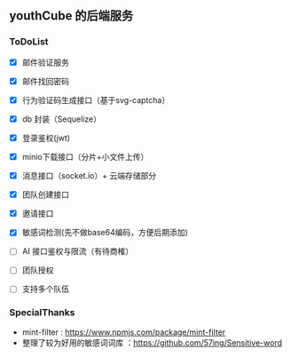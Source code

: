 ## youthCube 的后端服务
### ToDoList
- [x] 邮件验证服务
- [x] 邮件找回密码
- [x] 行为验证码生成接口（基于svg-captcha）
- [x] db 封装（Sequelize）
- [x] 登录鉴权(jwt)
- [x] minio下载接口（分片+小文件上传）
- [x] 消息接口（socket.io）+ 云端存储部分
- [x] 团队创建接口
- [x] 邀请接口
- [x] 敏感词检测(先不做base64编码，方便后期添加)
- [ ] AI 接口鉴权与限流（有待商榷）

- [ ] 团队授权
- [ ] 支持多个队伍
### SpecialThanks
- mint-filter : https://www.npmjs.com/package/mint-filter
- 整理了较为好用的敏感词词库 ：https://github.com/57ing/Sensitive-word